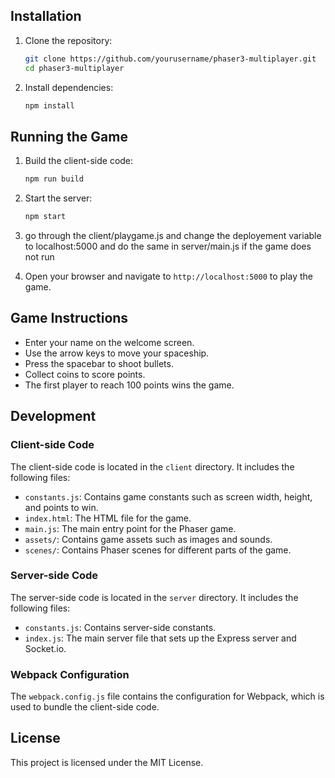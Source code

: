 
## Installation

1. Clone the repository:
    ```sh
    git clone https://github.com/yourusername/phaser3-multiplayer.git
    cd phaser3-multiplayer
    ```

2. Install dependencies:
    ```sh
    npm install
    ```

## Running the Game

1. Build the client-side code:
    ```sh
    npm run build
    ```

2. Start the server:
    ```sh
    npm start
    ```
3. go through the client/playgame.js and change the deployement variable to localhost:5000 and do the same in server/main.js if the  game does not run

4. Open your browser and navigate to `http://localhost:5000` to play the game.

## Game Instructions

- Enter your name on the welcome screen.
- Use the arrow keys to move your spaceship.
- Press the spacebar to shoot bullets.
- Collect coins to score points.
- The first player to reach 100 points wins the game.

## Development

### Client-side Code

The client-side code is located in the `client` directory. It includes the following files:

- `constants.js`: Contains game constants such as screen width, height, and points to win.
- `index.html`: The HTML file for the game.
- `main.js`: The main entry point for the Phaser game.
- `assets/`: Contains game assets such as images and sounds.
- `scenes/`: Contains Phaser scenes for different parts of the game.

### Server-side Code

The server-side code is located in the `server` directory. It includes the following files:

- `constants.js`: Contains server-side constants.
- `index.js`: The main server file that sets up the Express server and Socket.io.

### Webpack Configuration

The `webpack.config.js` file contains the configuration for Webpack, which is used to bundle the client-side code.

## License

This project is licensed under the MIT License.